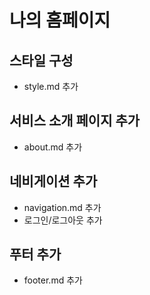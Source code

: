 # 나의 홈페이지

## 스타일 구성
- style.md 추가

## 서비스 소개 페이지 추가
- about.md 추가

## 네비게이션 추가
- navigation.md 추가
- 로그인/로그아웃 추가

## 푸터 추가
- footer.md 추가
